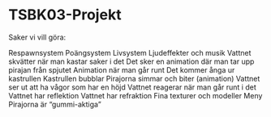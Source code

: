 # TSBK03-Projekt

Saker vi vill göra:

Respawnsystem
Poängsystem
Livsystem
Ljudeffekter och musik
Vattnet skvätter när man kastar saker i det
Det sker en animation där man tar upp pirajan från spjutet
Animation när man går runt
Det kommer ånga ur kastrullen
Kastrullen bubblar
Pirajorna simmar och biter (animation)
Vattnet ser ut att ha vågor som har en höjd
Vattnet reagerar när man går runt i det
Vattnet har reflektion
Vattnet har refraktion
Fina texturer och modeller
Meny
Pirajorna är “gummi-aktiga”
